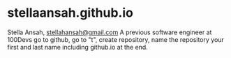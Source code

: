 # stellaansah.github.io
Stella Ansah, stellahansah@gmail.com
A previous software engineer at 100Devs
go to github, go to "t", create repository, name the repository your first and last name including github.io at the end.
